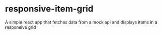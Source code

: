 # responsive-item-grid
A simple react app that fetches data from a mock api and displays items in a responsive grid
